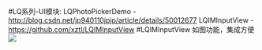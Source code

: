 #LQ系列-UI模块:
  LQPhotoPickerDemo - http://blog.csdn.net/jp940110jpjp/article/details/50012677
  LQIMInputView - https://github.com/xztl/LQIMInputView
#LQIMInputView
  如图功能，集成方便
![](https://github.com/xztl/LQIMInputView/blob/master/IMG_1756.PNG)
